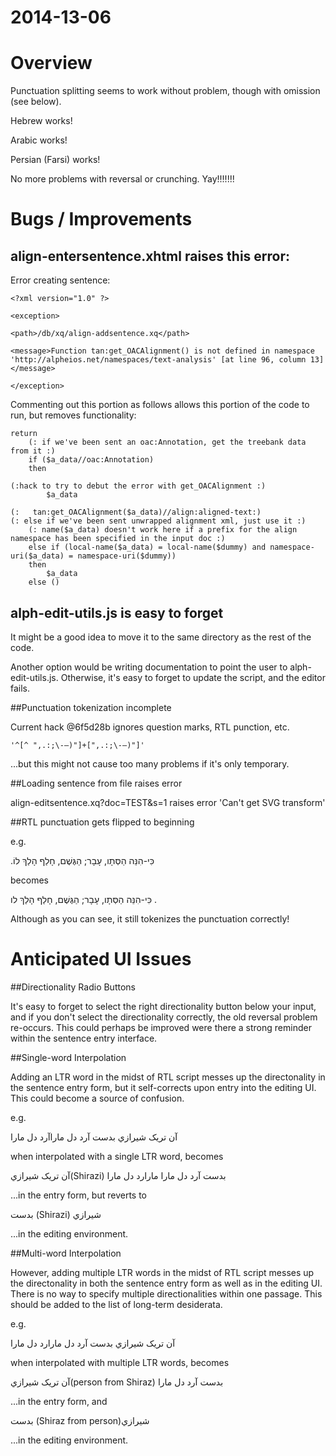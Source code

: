# 2014-13-06

# Overview

Punctuation splitting seems to work without problem, though with omission (see below).

Hebrew works!

Arabic works!

Persian (Farsi) works!

No more problems with reversal or crunching. Yay!!!!!!!


# Bugs / Improvements

## align-entersentence.xhtml raises this error: 
	
Error creating sentence:

	<?xml version="1.0" ?>

	<exception>

	<path>/db/xq/align-addsentence.xq</path>

	<message>Function tan:get_OACAlignment() is not defined in namespace 'http://alpheios.net/namespaces/text-analysis' [at line 96, column 13]</message>

	</exception>

Commenting out this portion as follows allows this portion of the code to run, but removes functionality:
	
	return 
        (: if we've been sent an oac:Annotation, get the treebank data from it :)
        if ($a_data//oac:Annotation)
        then

	(:hack to try to debut the error with get_OACAlignment :)
			$a_data

	(:   tan:get_OACAlignment($a_data)//align:aligned-text:)
	(: else if we've been sent unwrapped alignment xml, just use it :)
        (: name($a_data) doesn't work here if a prefix for the align namespace has been specified in the input doc :)
        else if (local-name($a_data) = local-name($dummy) and namespace-uri($a_data) = namespace-uri($dummy))
        then
            $a_data
        else ()


## alph-edit-utils.js is easy to forget

It might be a good idea to move it to the same directory as the rest of the code.

Another option would be writing documentation to point the user to alph-edit-utils.js. Otherwise, it's easy to forget to update the script, and the editor fails. 

##Punctuation tokenization incomplete

Current hack @6f5d28b ignores question marks, RTL punction, etc. 

	'^[^ ",.:;\-—)"]+[",.:;\-—)"]'

...but this might not cause too many problems if it's only temporary.


##Loading sentence from file raises error

align-editsentence.xq?doc=TEST&s=1 raises error 'Can't get SVG transform'


##RTL punctuation gets flipped to beginning

e.g.

.כִּי-הִנֵּה הַסְּתָו, עָבָר; הַגֶּשֶׁם, חָלַף הָלַךְ לוֹ

becomes


כִּי-הִנֵּה הַסְּתָו, עָבָר; הַגֶּשֶׁם, חָלַף הָלַךְ לו .

Although as you can see, it still tokenizes the punctuation correctly!

# Anticipated UI Issues


##Directionality Radio Buttons

It's easy to forget to select the right directionality button below your input, and if you don't select the directionality correctly, the old reversal problem re-occurs. This could perhaps be improved were there a strong reminder within the sentence entry interface. 

##Single-word Interpolation

Adding an LTR word in the midst of RTL script messes up the directonality in the sentence entry form, but it self-corrects upon entry into the editing UI. This could become a source of confusion. 

e.g.

آن تريک شيرازي بدست آرد دل ماراآرد دل مارا

when interpolated with a single LTR word, becomes 

آن تريک شيرازي(Shirazi) بدست آرد دل مارا مارارد دل مارا

...in the entry form, but reverts to

بدست (Shirazi) شيرازي

...in the editing environment.

##Multi-word Interpolation

However, adding multiple LTR words in the midst of RTL script messes up the directonality in both the sentence entry form as well as in the editing UI. There is no way to specify multiple directionalities within one passage. This should be added to the list of long-term desiderata.

e.g.

آن تريک شيرازي بدست آرد دل مارارد دل مارا

when interpolated with multiple LTR words, becomes

آن تريک شيرازي(person from Shiraz) بدست آرد دل مارا

...in the entry form, and

بدست (Shiraz from person)شيرازي 

...in the editing environment.






